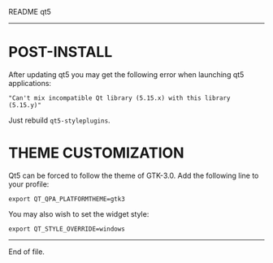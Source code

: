 README qt5

---


POST-INSTALL
============

After updating qt5 you may get the following error when launching qt5
applications:

    "Can't mix incompatible Qt library (5.15.x) with this library (5.15.y)"

Just rebuild `qt5-styleplugins`.


THEME CUSTOMIZATION
===================

Qt5 can be forced to follow the theme of GTK-3.0.  Add the following line to
your profile:

    export QT_QPA_PLATFORMTHEME=gtk3

You may also wish to set the widget style:

    export QT_STYLE_OVERRIDE=windows


---

End of file.
